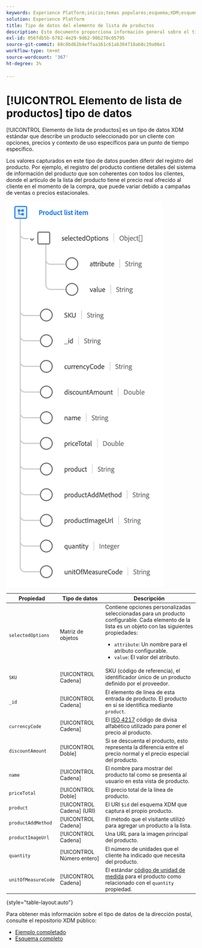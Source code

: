 ```yaml
---
keywords: Experience Platform;inicio;temas populares;esquema;XDM;esquemas;esquemas;dirección;xdm:address;tipo de datos;tipo de datos;tipo de datos;
solution: Experience Platform
title: Tipo de datos del elemento de lista de productos
description: Este documento proporciona información general sobre el tipo de datos XDM del elemento de lista de productos.
exl-id: 056fdb5b-6782-4e29-9d62-90b270c05795
source-git-commit: 60c0bd62b4effaa161c61ab304718ab8c20a06e1
workflow-type: tm+mt
source-wordcount: '367'
ht-degree: 3%

---
```


# [!UICONTROL Elemento de lista de productos] tipo de datos

[!UICONTROL Elemento de lista de productos] es un tipo de datos XDM estándar que describe un producto seleccionado por un cliente con opciones, precios y contexto de uso específicos para un punto de tiempo específico.

Los valores capturados en este tipo de datos pueden diferir del registro del producto. Por ejemplo, el registro del producto contiene detalles del sistema de información del producto que son coherentes con todos los clientes, donde el artículo de la lista del producto tiene el precio real ofrecido al cliente en el momento de la compra, que puede variar debido a campañas de ventas o precios estacionales.

![](../images/data-types/product-list-item.png)

| Propiedad | Tipo de datos | Descripción |
| --- | --- | --- |
| `selectedOptions` | Matriz de objetos | Contiene opciones personalizadas seleccionadas para un producto configurable. Cada elemento de la lista es un objeto con las siguientes propiedades:<ul><li>`attribute`: Un nombre para el atributo configurable.</li><li>`value`: El valor del atributo.</li></ul> |
| `SKU` | [!UICONTROL Cadena] | SKU (código de referencia), el identificador único de un producto definido por el proveedor. |
| `_id` | [!UICONTROL Cadena] | El elemento de línea de esta entrada de producto. El producto en sí se identifica mediante `product`. |
| `currencyCode` | [!UICONTROL Cadena] | El [ISO 4217](https://www.iso.org/iso-4217-currency-codes.html) código de divisa alfabético utilizado para poner el precio al producto. |
| `discountAmount` | [!UICONTROL Doble] | Si se descuenta el producto, esto representa la diferencia entre el precio normal y el precio especial del producto. |
| `name` | [!UICONTROL Cadena] | El nombre para mostrar del producto tal como se presenta al usuario en esta vista de producto. |
| `priceTotal` | [!UICONTROL Doble] | El precio total de la línea de producto. |
| `product` | [!UICONTROL Cadena] (URI) | El URI `$id` del esquema XDM que captura el propio producto. |
| `productAddMethod` | [!UICONTROL Cadena] | El método que el visitante utilizó para agregar un producto a la lista. |
| `productImageUrl` | [!UICONTROL Cadena] | Una URL para la imagen principal del producto. |
| `quantity` | [!UICONTROL Número entero] | El número de unidades que el cliente ha indicado que necesita del producto. |
| `unitOfMeasureCode` | [!UICONTROL Cadena] | El estándar [código de unidad de medida](https://ucum.org/ucum) para el producto como relacionado con el `quantity` propiedad. |

{style="table-layout:auto"}

Para obtener más información sobre el tipo de datos de la dirección postal, consulte el repositorio XDM público:

* [Ejemplo completado](https://github.com/adobe/xdm/blob/master/components/datatypes/productlistitem.example.1.json)
* [Esquema completo](https://github.com/adobe/xdm/blob/master/components/datatypes/productlistitem.schema.json)
